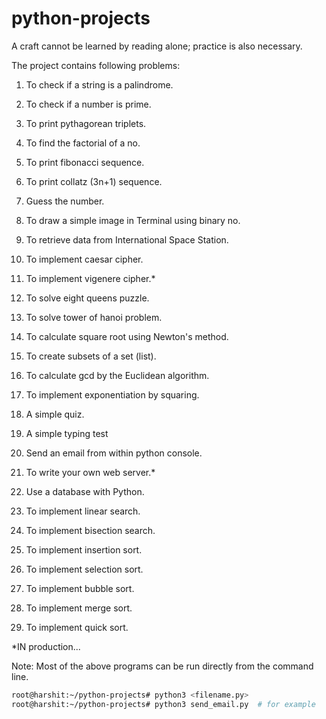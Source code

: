 # python-projects
A craft cannot be learned by reading alone; practice is also necessary.


The project contains following problems:

1. To check if a string is a palindrome.
2. To check if a number is prime.
3. To print pythagorean triplets.
4. To find the factorial of a no.
5. To print fibonacci sequence.
6. To print collatz (3n+1) sequence.
7. Guess the number.
8. To draw a simple image in Terminal using binary no.
9. To retrieve data from International Space Station.
10. To implement caesar cipher.
11. To implement vigenere cipher.*
12. To solve eight queens puzzle.
13. To solve tower of hanoi problem.
14. To calculate square root using Newton's method.
15. To create subsets of a set (list). 
16. To calculate gcd by the Euclidean algorithm.
17. To implement exponentiation by squaring.
18. A simple quiz.
19. A simple typing test
20. Send an email from within python console.
21. To write your own web server.*
22. Use a database with Python.


23. To implement linear search.
24. To implement bisection search.


25. To implement insertion sort.
26. To implement selection sort.
27. To implement bubble sort.
28. To implement merge sort.
29. To implement quick sort.

*IN production...

Note: Most of the above programs can be run directly from the command line.

```bash
root@harshit:~/python-projects# python3 <filename.py>
root@harshit:~/python-projects# python3 send_email.py  # for example
```
